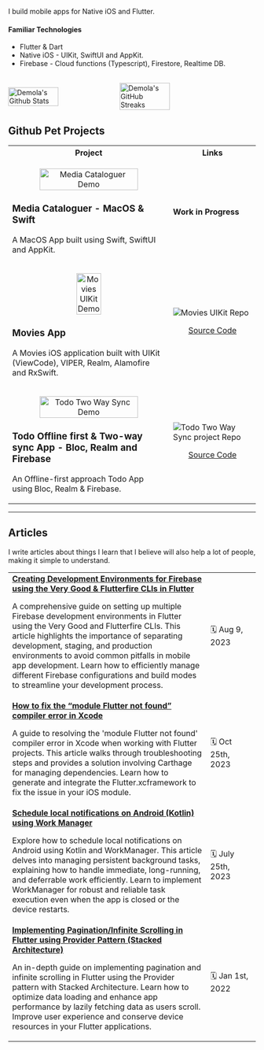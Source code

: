 I build mobile apps for Native iOS and Flutter.

#### Familiar Technologies
* Flutter & Dart
* Native iOS - UIKit, SwiftUI and AppKit.
* Firebase - Cloud functions (Typescript), Firestore, Realtime DB.

<br />
<div style="display: flex; align-items: center;">
<img width="45%" src="https://github-readme-stats.vercel.app/api?username=demolaf&show_icons=true&count_private=true&hide_title=false&theme=dracula" alt="Demola's Github Stats" />

<img width="45%" src="https://github-readme-streak-stats.herokuapp.com?user=demolaf&theme=dracula&date_format=M%20j%5B%2C%20Y%5D" alt="Demola's GitHub Streaks" />
</div>

## Github Pet Projects

<table>
  <tbody>
  <tr>
  <th>
  Project
  </th>
  <th width="35%">
Links
</th>
  </tr>
	<tr>
		<td>
		<p align="center">
			  <img width="80%" src="https://github.com/user-attachments/assets/f7c8bb5b-b4dc-49e4-a7da-ed337efef113" alt="Media Cataloguer Demo" />
			  </p>
<h3>Media Cataloguer - MacOS & Swift</h3>
<p>A MacOS App built using Swift, SwiftUI and AppKit.</p>
		</td>
		<td>
<h4>Work in Progress</h4>
		</td>
	</tr>
	  <tr>
	  <td>
	  <p align="center">
			  <img width="40%" src="https://github.com/user-attachments/assets/d285c09c-039e-4f31-83d2-eeb339d275cd" alt="Movies UIKit Demo" />
			  </p>
		  <h3>Movies App</h3>
		  <p>A Movies iOS application built with UIKit (ViewCode), VIPER, Realm, Alamofire and RxSwift.</p>
		  </p>
		  </td>
	  <td>
  <img src="https://github-readme-stats.vercel.app/api/pin/?username=demolaf&repo=movies-uikit&theme=dracula" alt="Movies UIKit Repo" />
    <p align="center">
  <a href="https://github.com/demolaf/movies-uikit">Source Code</a>
  </p>
  </tr>
  	  <tr>
	  <td>
	  <p align="center">
			  <img width="80%" src="https://github.com/user-attachments/assets/97307933-48e5-4749-8041-8bbf55699a60" alt="Todo Two Way Sync Demo" />
			  </p>
		  <h3>Todo Offline first & Two-way sync App - Bloc, Realm and Firebase</h3>
		  <p>An Offline-first approach Todo App using Bloc, Realm & Firebase.</p>
		  </p>
		  </td>
	  <td>
  <img src="https://github-readme-stats.vercel.app/api/pin/?username=demolaf&repo=todo-offline-first&theme=dracula" alt="Todo Two Way Sync project Repo" />
  <p align="center">
  <a href="https://github.com/demolaf/todo-offline-first">Source Code</a>
  </p>
  </tr>
	</tbody>
</table>

---

## Articles
I write articles about things I learn that I believe will also help a lot of people, making it simple to understand.
<table>
  <tbody>
		<tr>
      <td width="80%">
        <strong><a href="https://medium.com/@demmss/creating-development-environments-for-firebase-using-the-very-good-flutterfire-clis-in-flutter-250eba52bd4d">Creating Development Environments for Firebase using the Very Good & Flutterfire CLIs in Flutter</a></strong>
        <p>A comprehensive guide on setting up multiple Firebase development environments in Flutter using the Very Good and Flutterfire CLIs. This article highlights the importance of separating development, staging, and production environments to avoid common pitfalls in mobile app development. Learn how to efficiently manage different Firebase configurations and build modes to streamline your development process.</p>
      </td>
      <td width="20%">🗓 Aug 9, 2023</td>
    </tr>
    		<tr>
      <td width="80%">
        <strong><a href="https://medium.com/@demmss/how-to-fix-the-module-flutter-not-found-compiler-error-in-xcode-2ad57d18db51">How to fix the “module Flutter not found” compiler error in Xcode</a></strong>
        <p>A guide to resolving the 'module Flutter not found' compiler error in Xcode when working with Flutter projects. This article walks through troubleshooting steps and provides a solution involving Carthage for managing dependencies. Learn how to generate and integrate the Flutter.xcframework to fix the issue in your iOS module.</p>
      </td>
      <td width="20%">🗓 Oct 25th, 2023</td>
    </tr>
        </tr>
    		<tr>
      <td width="80%">
        <strong><a href="https://aob.hashnode.dev/schedule-local-notifications-on-android-kotlin-using-work-manager">Schedule local notifications on Android (Kotlin) using Work Manager</a></strong>
        <p>Explore how to schedule local notifications on Android using Kotlin and WorkManager. This article delves into managing persistent background tasks, explaining how to handle immediate, long-running, and deferrable work efficiently. Learn to implement WorkManager for robust and reliable task execution even when the app is closed or the device restarts.</p>
      </td>
      <td width="20%">🗓 July 25th, 2023</td>
    </tr>
        </tr>
        </tr>
    		<tr>
      <td width="80%">
        <strong><a href="https://aob.hashnode.dev/implementing-paginationinfinite-scrolling-in-flutter-using-provider-pattern-stacked-architecture">Implementing Pagination/Infinite Scrolling in Flutter using Provider Pattern (Stacked Architecture)</a></strong>
        <p>An in-depth guide on implementing pagination and infinite scrolling in Flutter using the Provider pattern with Stacked Architecture. Learn how to optimize data loading and enhance app performance by lazily fetching data as users scroll. Improve user experience and conserve device resources in your Flutter applications.</p>
      </td>
      <td width="20%">🗓 Jan 1st, 2022</td>
    </tr>
  </tbody>
</table>
